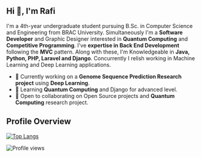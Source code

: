 <!--
### Hi there 👋


**Abdullah-Hasan-Sajjad/Abdullah-Hasan-Sajjad** is a ✨ _special_ ✨ repository because its `README.md` (this file) appears on your GitHub profile.

Here are some ideas to get you started:

- 🔭 I’m currently working on ...
- 🌱 I’m currently learning ...
- 👯 I’m looking to collaborate on ...
- 🤔 I’m looking for help with ...
- 💬 Ask me about ...
- 📫 How to reach me: ...
- 😄 Pronouns: ...
- ⚡ Fun fact: ...
-->
## Hi 👋, I'm Rafi

I'm a 4th-year undergraduate student pursuing B.Sc. in Computer Science and Engineering from BRAC University. Simultaneously I'm a **Software Developer** and Graphic Designer interested in **Quantum Computing** and **Competitive Programming**.
I've **expertise in Back End Development** following the **MVC** pattern.
Along with these, I'm Knowledgeable in **Java, Python, PHP, Laravel and Django**.
Concurrently I relish working in Machine Learning and Deep Learning applications.

- 🔱 Currently working on a **Genome Sequence Prediction Research project** using **Deep Learning**.
- 🌱 Learning **Quantum Computing** and Django for advanced level.
- 🤝 Open to collaborating on Open Source projects and **Quantum Computing** research project.


## Profile Overview

[![Top Langs](https://github-readme-stats.vercel.app/api/top-langs/?username=Abdullah-Hasan-Sajjad&langs_count=10)](https://github.com/anuraghazra/github-readme-stats)

![Profile views](https://gpvc.arturio.dev/Abdullah-Hasan-Sajjad)
